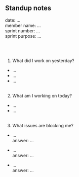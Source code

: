 **Standup notes**
---

date: ... <br>
member name: ... <br>
sprint number: ... <br>
sprint purpose: ... <br>

<br><br>

1. What did I work on yesterday?
- ...
- ...
- ...
<br><br>

2. What am I working on today?
- ...
- ...
<br><br>

3. What issues are blocking me?
- ... <br>
answer: ... <br>

- ... <br>
answer: ... <br>

- ... <br>
answer: ... <br>
